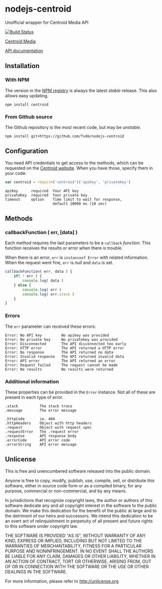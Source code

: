 nodejs-centroid
===============

Unofficial wrapper for Centroid Media API

[![Build Status](https://travis-ci.org/fvdm/nodejs-centroid.svg?branch=master)](https://travis-ci.org/fvdm/nodejs-centroid)

[Centroid Media](http://www.centroid.nl/)

[API documentation](http://api.centroidmedia.com/documentation.html)


Installation
------------

### With NPM

The version in the [NPM registry](https://npmjs.org/) is always the latest *stable* release. This also allows easy updating.

	npm install centroid
	

### From Github source

The Github repository is the most recent code, but may be *unstable*.

	npm install git+https://github.com/fvdm/nodejs-centroid


Configuration
-------------

You need API credentials to get access to the methods, which can be requested on the [Centroid website](http://api.centroidmedia.com/apply-for-an-api-key.html). When you have those, specify them in your code:

```js
var centroid = require('centroid')('apiKey', 'privateKey')
```

	apiKey      required  Your API key
	privateKey  required  Your private key
	timeout     option    Time limit to wait for response,
	                      default 10000 ms (10 sec)


Methods
-------

### callbackFunction ( err, [data] )

Each method requires the last parameters to be a `callback` *function*. This function receives the results or error when there is trouble.

When there is an error, `err` is `instanceof Error` with related information. When the request went fine, `err` is *null* and `data` is set.

```js
callbackFunction( err, data ) {
	if( ! err ) {
		console.log( data )
	} else {
		console.log( err )
		console.log( err.stack )
	}
}
```

### Errors

The `err` parameter can received these errors:

	Error: No API key         No apikey was provided
	Error: No private key     No privatekey was provided
	Error: Disconnected       The API disconnected too early
	Error: HTTP error         The API returned a HTTP error
	Error: No response        The API returned no data
	Error: Invalid response   The API returned invalid data
	Error: API error          The API returned an error
	Error: Request failed     The request cannot be made
	Error: No results         No results were returned


### Additional information

These properties can be provided in the `Error` instance. Not all of these are present in each type of error.

	.stack          The stack trace
	.message        The error message
	
	.httpCode       ie. 404
	.httpHeaders    Object with http headers
	.request        Object with request spec
	.requestError   The .request error
	.response       API response body
	.errorCode      API error code
	.errorString    API error message


Unlicense
---------

This is free and unencumbered software released into the public domain.

Anyone is free to copy, modify, publish, use, compile, sell, or
distribute this software, either in source code form or as a compiled
binary, for any purpose, commercial or non-commercial, and by any
means.

In jurisdictions that recognize copyright laws, the author or authors
of this software dedicate any and all copyright interest in the
software to the public domain. We make this dedication for the benefit
of the public at large and to the detriment of our heirs and
successors. We intend this dedication to be an overt act of
relinquishment in perpetuity of all present and future rights to this
software under copyright law.

THE SOFTWARE IS PROVIDED "AS IS", WITHOUT WARRANTY OF ANY KIND,
EXPRESS OR IMPLIED, INCLUDING BUT NOT LIMITED TO THE WARRANTIES OF
MERCHANTABILITY, FITNESS FOR A PARTICULAR PURPOSE AND NONINFRINGEMENT.
IN NO EVENT SHALL THE AUTHORS BE LIABLE FOR ANY CLAIM, DAMAGES OR
OTHER LIABILITY, WHETHER IN AN ACTION OF CONTRACT, TORT OR OTHERWISE,
ARISING FROM, OUT OF OR IN CONNECTION WITH THE SOFTWARE OR THE USE OR
OTHER DEALINGS IN THE SOFTWARE.

For more information, please refer to <http://unlicense.org>
